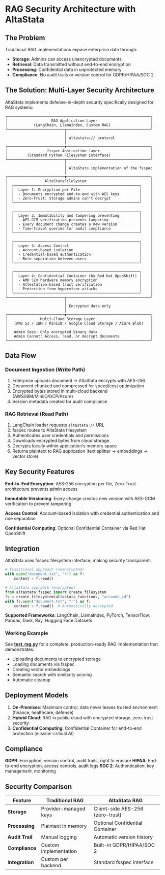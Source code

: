 # RAG Security Architecture with AltaStata

## The Problem

Traditional RAG implementations expose enterprise data through:
- **Storage**: Admins can access unencrypted documents
- **Retrieval**: Data transmitted without end-to-end encryption
- **Processing**: Confidential data in unprotected memory
- **Compliance**: No audit trails or version control for GDPR/HIPAA/SOC 2

## The Solution: Multi-Layer Security Architecture

AltaStata implements defense-in-depth security specifically designed for RAG systems:

```
┌─────────────────────────────────────────────────────────────────┐
│                    RAG Application Layer                        │
│            (LangChain, LlamaIndex, Custom RAG)                  │
└──────────────────────────┬──────────────────────────────────────┘
                           │
                           │ altastata:// protocol
                           │
┌──────────────────────────▼──────────────────────────────────────┐
│                  fsspec Abstraction Layer                       │
│         (Standard Python Filesystem Interface)                  │
└──────────────────────────┬──────────────────────────────────────┘
                           │
                           │ AltaStata implementation of the fsspec
                           │
┌──────────────────────────▼──────────────────────────────────────┐
│                 AltaStataFileSystem                             │
│  ┌─────────────────────────────────────────────────────────┐    │
│  │  Layer 1: Encryption per File                           │    │
│  │  - Documents encrypted end-to-end with AES keys         │    │
│  │  - Zero-Trust: Storage admins can't decrypt             │    │
│  └─────────────────────────────────────────────────────────┘    │
│                                                                 │
│  ┌─────────────────────────────────────────────────────────┐    │
│  │  Layer 2: Immutability and tampering preventing         │    │
│  │  - AES-GCM verification prevents tampering              │    │
│  │  - Every document change creates a new version          │    │
│  │  - Time-travel queries for audit compliance             │    │
│  └─────────────────────────────────────────────────────────┘    │
│                                                                 │
│  ┌─────────────────────────────────────────────────────────┐    │
│  │  Layer 3: Access Control                                │    │
│  │  - Account-based isolation                              │    │
│  │  - Credential-based authentication                      │    │
│  │  - Role separation between users                        │    │
│  └─────────────────────────────────────────────────────────┘    │
│                                                                 │
│  ┌─────────────────────────────────────────────────────────┐    │
│  │  Layer 4: Confidential Container (by Red Hat OpenShift) │    │
│  │  - AMD SEV hardware memory encryption                   │    │
│  │  - Attestation-based trust verification                 │    │
│  │  - Protection from hypervisor attacks                   │    │
│  └─────────────────────────────────────────────────────────┘    │
└──────────────────────────┬──────────────────────────────────────┘
                           │
                           │ Encrypted data only
                           │
┌──────────────────────────▼──────────────────────────────────────┐
│               Multi-Cloud Storage Layer                         │
│   (AWS S3 / IBM / MiniIO / Google Cloud Storage / Azure Blob)   │
│                                                                 │
│   Admin Sees: Only encrypted binary data                        │
│   Admin Cannot: Access, read, or decrypt documents              │
└─────────────────────────────────────────────────────────────────┘
```

## Data Flow

### Document Ingestion (Write Path)
1. Enterprise uploads document → AltaStata encrypts with AES-256
2. Document chunked and compressed for speed/cost optimization
3. Encrypted bytes stored in multi-cloud backend (AWS/IBM/MiniIO/GCP/Azure)
4. Version metadata created for audit compliance

### RAG Retrieval (Read Path)
1. LangChain loader requests `altastata://` URL
2. fsspec routes to AltaStata filesystem
3. Authenticates user credentials and permissions
4. Downloads encrypted bytes from cloud storage
5. Decrypts locally within application's memory space
6. Returns plaintext to RAG application (text splitter → embeddings → vector store)

## Key Security Features

**End-to-End Encryption**: AES-256 encryption per file, Zero-Trust architecture prevents admin access

**Immutable Versioning**: Every change creates new version with AES-GCM verification to prevent tampering

**Access Control**: Account-based isolation with credential authentication and role separation

**Confidential Computing**: Optional Confidential Container via Red Hat OpenShift

## Integration

AltaStata uses fsspec filesystem interface, making security transparent:

```python
# Traditional approach (unencrypted)
with open("document.txt", "r") as f:
    content = f.read()

# AltaStata approach (encrypted)
from altastata.fsspec import create_filesystem
fs = create_filesystem(altastata_functions, "account_id")
with fs.open("document.txt", "r") as f:
    content = f.read()  # Automatically decrypted
```

**Supported Frameworks**: LangChain, LlamaIndex, PyTorch, TensorFlow, Pandas, Dask, Ray, Hugging Face Datasets

### Working Example

See **[test_rag.py](test_rag.py)** for a complete, production-ready RAG implementation that demonstrates:
- Uploading documents to encrypted storage
- Loading documents via fsspec
- Creating vector embeddings
- Semantic search with similarity scoring
- Automatic cleanup

## Deployment Models

1. **On-Premises**: Maximum control, data never leaves trusted environment (finance, healthcare, defense)
2. **Hybrid Cloud**: RAG in public cloud with encrypted storage, zero-trust security
3. **Confidential Computing**: Confidential Container for end-to-end protection (mission-critical AI)

## Compliance

**GDPR**: Encryption, version control, audit trails, right to erasure
**HIPAA**: End-to-end encryption, access controls, audit logs
**SOC 2**: Authentication, key management, monitoring

## Security Comparison

| Feature | Traditional RAG | AltaStata RAG |
|---------|----------------|---------------|
| **Storage** | Provider-managed keys | Client-side AES-256 (zero-trust) |
| **Processing** | Plaintext in memory | Optional Confidential Container |
| **Audit Trail** | Manual logging | Automatic version history |
| **Compliance** | Custom implementation | Built-in GDPR/HIPAA/SOC 2 |
| **Integration** | Custom per backend | Standard fsspec interface |
